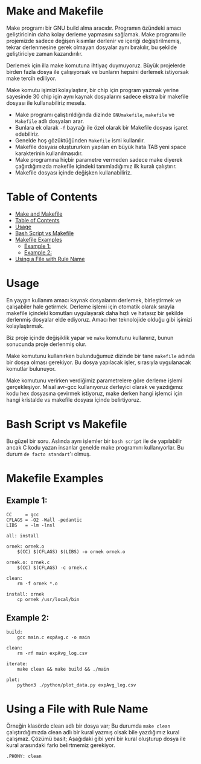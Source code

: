 # Make and Makefile

Make programı bir GNU build alma aracıdır. Programın özündeki amacı geliştiricinin daha kolay derleme yapmasını sağlamak. Make programı ile projemizde sadece değişen kısımlar derlenir ve içeriği değiştirilmemiş, tekrar derlenmesine gerek olmayan dosyalar aynı bırakılır, bu şekilde geliştiriciye zaman kazandırılır.

Derlemek için illa make komutuna ihtiyaç duymuyoruz. Büyük projelerde birden fazla dosya ile çalışıyorsak ve bunların hepsini derlemek istiyorsak make tercih ediliyor.

Make komutu işimizi kolaylaştırır, bir chip için program yazmak yerine sayesinde 30 chip için aynı kaynak dosyalarını sadece ekstra bir makefile dosyası ile kullanabiliriz mesela.

- Make programı çalıştırıldığında dizinde `GNUmakefile`, `makefile` ve `Makefile` adlı dosyaları arar.
- Bunlara ek olarak `-f` bayrağı ile özel olarak bir Makefile dosyası işaret edebiliriz.
- Genelde hoş gözüktüğünden `Makefile` ismi kullanılır.
- Makefile dosyası oluştururken yapılan en büyük hata TAB yeni space karakterinin kullanılmasıdır.
- Make programına hiçbir parametre vermeden sadece make diyerek çağırdığımızda makefile içindeki tanımladığımız ilk kuralı çalıştırır.
- Makefile dosyası içinde değişken kullanabiliriz.

# Table of Contents

- [Make and Makefile](#make-and-makefile)
- [Table of Contents](#table-of-contents)
- [Usage](#usage)
- [Bash Script vs Makefile](#bash-script-vs-makefile)
- [Makefile Examples](#makefile-examples)
  - [Example 1:](#example-1)
  - [Example 2:](#example-2)
- [Using a File with Rule Name](#using-a-file-with-rule-name)

# Usage

En yaygın kullanım amacı kaynak dosyalarını derlemek, birleştirmek ve çalışabiler hale getirmek. Derleme işlemi için otomatik olarak sırayla makefile içindeki komutları uygulayarak daha hızlı ve hatasız bir şekilde derlenmiş dosyalar elde ediyoruz. Amacı her teknolojide olduğu gibi işimizi kolaylaştırmak.

Biz proje içinde değişiklik yapar ve `make` komutunu kullanırız, bunun sonucunda proje derlenmiş olur.

Make komutunu kullanırken bulunduğumuz dizinde bir tane `makefile` adında bir dosya olması gerekiyor. Bu dosya yapılacak işler, sırasıyla uygulanacak komutlar bulunuyor.

Make komutunu verirken verdiğimiz parametrelere göre derleme işlemi gerçekleşiyor. Misal avr-gcc kullanıyoruz derleyici olarak ve yazdığımız kodu hex dosyasına çevirmek istiyoruz, make derken hangi işlemci için hangi kristalde vs makefile dosyası içinde belirtiyoruz.

# Bash Script vs Makefile

Bu güzel bir soru. Aslında aynı işlemler bir `bash script` ile de yapılabilir ancak C kodu yazan insanlar genelde make programını kullanıyorlar. Bu durum `de facto standart`'ı olmuş.

# Makefile Examples

## Example 1:

```
CC     = gcc
CFLAGS = -O2 -Wall -pedantic
LIBS   = -lm -lnsl

all: install

ornek: ornek.o
    $(CC) $(CFLAGS) $(LIBS) -o ornek ornek.o

ornek.o: ornek.c
    $(CC) $(CFLAGS) -c ornek.c

clean:
    rm -f ornek *.o

install: ornek
    cp ornek /usr/local/bin
```

## Example 2:

```
build:
    gcc main.c expAvg.c -o main

clean:
    rm -rf main expAvg_log.csv

iterate:
    make clean && make build && ./main

plot:
    python3 ./python/plot_data.py expAvg_log.csv
```

# Using a File with Rule Name

Örneğin klasörde clean adlı bir dosya var; Bu durumda `make clean` çalıştırdığımızda clean adlı bir kural yazmış olsak bile yazdığımız kural çalışmaz. Çözümü basit; Aşağıdaki gibi yeni bir kural oluşturup dosya ile kural arasındaki farkı belirtmemiz gerekiyor.

`.PHONY: clean`
